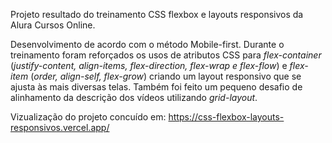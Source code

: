 Projeto resultado do treinamento CSS flexbox e layouts responsivos da Alura Cursos Online.

Desenvolvimento de acordo com o método Mobile-first.
Durante o treinamento foram reforçados os usos de atributos CSS para *flex-container* (*justify-content, align-items, flex-direction, flex-wrap e flex-flow*) e *flex-item* (*order, align-self, flex-grow*) criando um layout responsivo que se ajusta às mais diversas telas.
Também foi feito um pequeno desafio de alinhamento da descrição dos vídeos utilizando *grid-layout*.

Vizualização do projeto concuído em: https://css-flexbox-layouts-responsivos.vercel.app/
